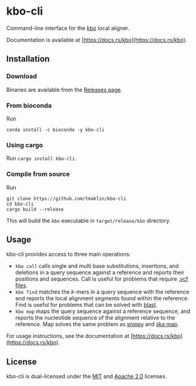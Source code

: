 # kbo-cli
Command-line interface for the [kbo](https://github.com/tmaklin/kbo) local aligner.

Documentation is available at [https://docs.rs/kbo](https://docs.rs/kbo).

## Installation
### Download
Binaries are available from the [Releases page](https://github.com/tmaklin/kbo-cli/releases).

### From bioconda
Run
``` text
conda install -c bioconda -y kbo-cli
```

### Using cargo
Run `cargo install kbo-cli`.

### Compile from source
Run
``` text
git clone https://github.com/tmaklin/kbo-cli
cd kbo-cli
cargo build --release
```
This will build the `kbo` executable in `target/release/kbo` directory.

## Usage
kbo-cli provides access to three main operations:


- `kbo call` calls single and multi base substitutions,
  insertions, and deletions in a query sequence against a reference and
  reports their positions and sequences. Call is useful for problems that
  require [.vcf files](https://samtools.github.io/hts-specs/VCFv4.2.pdf).
- `kbo find` matches the _k_-mers in a query sequence with the
  reference and reports the local alignment segments found within the
  reference. Find is useful for problems that can be solved with
  [blast](https://blast.ncbi.nlm.nih.gov/Blast.cgi).
- `kbo map` maps the query sequence against a reference
  sequence, and reports the nucleotide sequence of the alignment relative to
  the reference. Map solves the same problem as
  [snippy](https://github.com/tseemann/snippy) and [ska
  map](https://docs.rs/ska/latest/ska/#ska-map).

For usage instructions, see the documentation at [https://docs.rs/kbo](https://docs.rs/kbo).

## License
kbo-cli is dual-licensed under the [MIT](LICENSE-MIT) and [Apache 2.0](LICENSE-APACHE) licenses.
